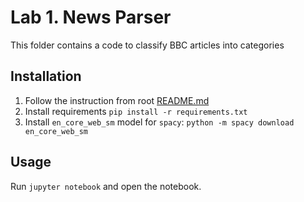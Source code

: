 # Lab 1. News Parser

This folder contains a code to classify BBC articles into categories

## Installation
1. Follow the instruction from root [README.md](../README.md)
2. Install requirements
`pip install -r requirements.txt`
3. Install `en_core_web_sm` model for `spacy`:
`python -m spacy download en_core_web_sm`
## Usage
Run `jupyter notebook` and open the notebook.
